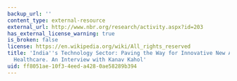 ```yaml
---
backup_url: ''
content_type: external-resource
external_url: http://www.nbr.org/research/activity.aspx?id=203
has_external_license_warning: true
is_broken: false
license: https://en.wikipedia.org/wiki/All_rights_reserved
title: 'India''s Technology Sector: Paving the Way for Innovative New Approaches to
  Healthcare. An Interview with Kanav Kahol'
uid: ff8051ae-10f3-4eed-a428-0ae58289b394
---
```

